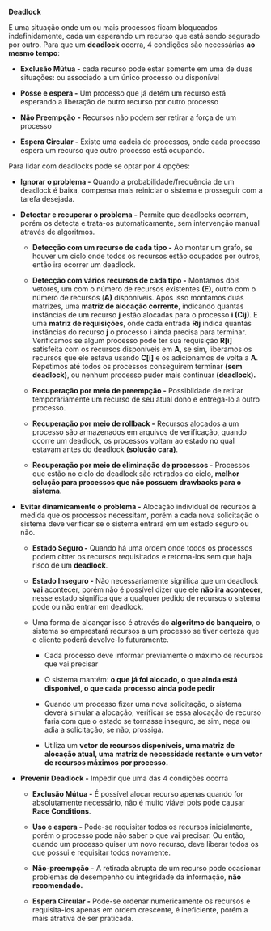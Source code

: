**Deadlock**

É uma situação onde um ou mais processos ficam bloqueados
indefinidamente, cada um esperando um recurso que está sendo segurado
por outro. Para que um **deadlock** ocorra, 4 condições são necessárias
**ao mesmo tempo**:

-   **Exclusão Mútua -** cada recurso pode estar somente em uma de duas
    situações: ou associado a um único processo ou disponível

-   **Posse e espera -** Um processo que já detém um recurso está
    esperando a liberação de outro recurso por outro processo

-   **Não Preempção** **-** Recursos não podem ser retirar a força de um
    processo

-   **Espera Circular -** Existe uma cadeia de processos, onde cada
    processo espera um recurso que outro processo está ocupando.

Para lidar com deadlocks pode se optar por 4 opções:

-   **Ignorar o problema -** Quando a probabilidade/frequência de um
    deadlock é baixa, compensa mais reiniciar o sistema e prosseguir com
    a tarefa desejada.

-   **Detectar e recuperar o problema -** Permite que deadlocks ocorram,
    porém os detecta e trata-os automaticamente, sem intervenção manual
    através de algoritmos.

    -   **Detecção com um recurso de cada tipo -** Ao montar um grafo,
        se houver um ciclo onde todos os recursos estão ocupados por
        outros, então ira ocorrer um deadlock.

    -   **Detecção com vários recursos de cada tipo -** Montamos dois
        vetores, um com o número de recursos existentes **(E)**, outro
        com o número de recursos (**A)** disponíveis. Após isso montamos
        duas matrizes, uma **matriz de alocação corrente**, indicando
        quantas instâncias de um recurso **j** estão alocadas para o
        processo **i (Cij)**. E uma **matriz de requisições**, onde cada
        entrada **Rij** indica quantas instâncias do recurso **j** o
        processo **i** ainda precisa para terminar. Verificamos se algum
        processo pode ter sua requisição **R\[i\]** satisfeita com os
        recursos disponíveis em **A**, se sim, liberamos os recursos que
        ele estava usando **C\[i\]** e os adicionamos de volta a **A**.
        Repetimos até todos os processos conseguirem terminar **(sem
        deadlock)**, ou nenhum processo puder mais continuar
        **(deadlock).**

    -   **Recuperação por meio de preempção -** Possiblidade de retirar
        temporariamente um recurso de seu atual dono e entrega-lo a
        outro processo.

    -   **Recuperação por meio de rollback -** Recursos alocados a um
        processo são armazenados em arquivos de verificação, quando
        ocorre um deadlock, os processos voltam ao estado no qual
        estavam antes do deadlock **(solução cara)**.

    -   **Recuperação por meio de eliminação de processos -** Processos
        que estão no ciclo do deadlock são retirados do ciclo, **melhor
        solução para processos que não possuem drawbacks** **para o
        sistema**.

-   **Evitar dinamicamente o problema -** Alocação individual de
    recursos à medida que os processos necessitam, porém a cada nova
    solicitação o sistema deve verificar se o sistema entrará em um
    estado seguro ou não.

    -   **Estado Seguro -** Quando há uma ordem onde todos os processos
        podem obter os recursos requisitados e retorna-los sem que haja
        risco de um **deadlock**.

    -   **Estado Inseguro -** Não necessariamente significa que um
        deadlock **vai** acontecer, porém não é possível dizer que ele
        **não ira acontecer**, nesse estado significa que a qualquer
        pedido de recursos o sistema pode ou não entrar em deadlock.

    -   Uma forma de alcançar isso é através do **algoritmo do
        banqueiro**, o sistema so emprestará recursos a um processo se
        tiver certeza que o cliente poderá devolve-lo futuramente.

        -   Cada processo deve informar previamente o máximo de recursos
            que vai precisar

        -   O sistema mantém: **o que já foi alocado, o que ainda está
            disponível, o que cada processo ainda pode pedir**

        -   Quando um processo fizer uma nova solicitação, o sistema
            deverá simular a alocação, verificar se essa alocação de
            recurso faria com que o estado se tornasse inseguro, se sim,
            nega ou adia a solicitação, se não, prossiga.

        -   Utiliza um **vetor de recursos disponíveis, uma matriz de
            alocação atual, uma matriz de necessidade restante e um
            vetor de recursos máximos por processo.**

-   **Prevenir Deadlock -** Impedir que uma das 4 condições ocorra

    -   **Exclusão Mútua -** É possível alocar recurso apenas quando for
        absolutamente necessário, não é muito viável pois pode causar
        **Race Conditions**.

    -   **Uso e espera -** Pode-se requisitar todos os recursos
        inicialmente, porém o processo pode não saber o que vai
        precisar. Ou então, quando um processo quiser um novo recurso,
        deve liberar todos os que possui e requisitar todos novamente.

    -   **Não-preempção** - A retirada abrupta de um recurso pode
        ocasionar problemas de desempenho ou integridade da informação,
        **não recomendado.**

    -   **Espera Circular -** Pode-se ordenar numericamente os recursos
        e requisita-los apenas em ordem crescente, é ineficiente, porém
        a mais atrativa de ser praticada.

